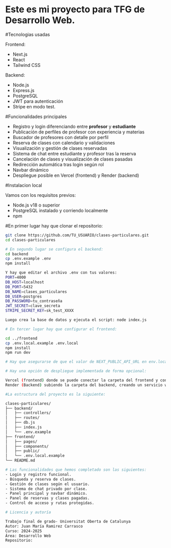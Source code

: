 # Este es mi proyecto para TFG de Desarrollo Web.

#Tecnologias usadas

Frontend: 
- Next.js
- React
- Tailwind CSS

Backend:
- Node.js
- Express.js
- PostgreSQL
- JWT para autenticación
- Stripe en modo test.

#Funcionalidades principales

- Registro y login diferenciando entre **profesor** y **estudiante**
- Publicación de perfiles de profesor con experiencia y materias
- Buscador de profesores con detalle por perfil
- Reserva de clases con calendario y validaciones
- Visualización y gestión de clases reservadas
- Sistema de chat entre estudiante y profesor tras la reserva
- Cancelación de clases y visualización de clases pasadas
- Redirección automática tras login según rol
- Navbar dinámico
- Despliegue posible en Vercel (frontend) y Render (backend)

#Instalacion local 

Vamos con los requisitos previos:
- Node.js v18 o superior
- PostgreSQL instalado y corriendo localmente
- npm

#En primer lugar hay que clonar el repositorio:
```bash
git clone https://github.com/TU_USUARIO/clases-particulares.git
cd clases-particulares

# En segundo lugar se configura el backend:
cd backend
cp .env.example .env
npm install

Y hay que editar el archivo .env con tus valores:
PORT=4000
DB_HOST=localhost
DB_PORT=5432
DB_NAME=clases_particulares
DB_USER=postgres
DB_PASSWORD=tu_contraseña
JWT_SECRET=clave_secreta
STRIPE_SECRET_KEY=sk_test_XXXX

Luego crea la base de datos y ejecuta el script: node index.js

# En tercer lugar hay que configurar el frontend:

cd ../frontend
cp .env.local.example .env.local
npm install
npm run dev

# Hay que asegurarse de que el valor de NEXT_PUBLIC_API_URL en env.local.example apunta a: http://localhost:4000

# Hay una opción de despliegue implementada de forma opcional: 

Vercel (frontend) donde se puede conectar la carpeta del frontend y configurar la NEXT_PUBLIC_API_URL como variable de entorno.
Render (Backend) subiendo la carpeta del backend, creando un servicio web de Node.js y configurando las variables de entorno de forma manual. 

#La estructura del proyecto es la siguiente:

clases-particulares/
├── backend/
│   ├── controllers/
│   ├── routes/
│   ├── db.js
│   ├── index.js
│   └── .env.example
├── frontend/
│   ├── pages/
│   ├── components/
│   ├── public/
│   └── .env.local.example
└── README.md

# Las funcionalidades que hemos completado son las siguientes:
- Login y registro funcional.
- Búsqueda y reserva de clases.
- Gestión de clases según el usuario.
- Sistema de chat privado por clase.
- Panel principal y navbar dinámico.
- Panel de reservas y clases pagadas.
- Control de acceso y rutas protegidas.

# Licencia y autoría

Trabajo final de grado- Universitat Oberta de Catalunya
Autor: Juan María Ramirez Carrasco
Curso: 2024-2025
Área: Desarrollo Web
Repositorio: 

